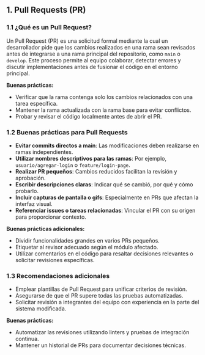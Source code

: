 ## 1. Pull Requests (PR)

### 1.1 ¿Qué es un Pull Request?

Un Pull Request (PR) es una solicitud formal mediante la cual un desarrollador pide que los cambios realizados en una rama sean revisados antes de integrarse a una rama principal del repositorio, como `main` o `develop`. Este proceso permite al equipo colaborar, detectar errores y discutir implementaciones antes de fusionar el código en el entorno principal.

**Buenas prácticas:**
- Verificar que la rama contenga solo los cambios relacionados con una tarea específica.
- Mantener la rama actualizada con la rama base para evitar conflictos.
- Probar y revisar el código localmente antes de abrir el PR.

### 1.2 Buenas prácticas para Pull Requests

- **Evitar commits directos a main**: Las modificaciones deben realizarse en ramas independientes.
- **Utilizar nombres descriptivos para las ramas**: Por ejemplo, `usuario/agregar-login` o `feature/login-page`.
- **Realizar PR pequeños**: Cambios reducidos facilitan la revisión y aprobación.
- **Escribir descripciones claras**: Indicar qué se cambió, por qué y cómo probarlo.
- **Incluir capturas de pantalla o gifs**: Especialmente en PRs que afectan la interfaz visual.
- **Referenciar issues o tareas relacionadas**: Vincular el PR con su origen para proporcionar contexto.

**Buenas prácticas adicionales:**
- Dividir funcionalidades grandes en varios PRs pequeños.
- Etiquetar al revisor adecuado según el módulo afectado.
- Utilizar comentarios en el código para resaltar decisiones relevantes o solicitar revisiones específicas.

### 1.3 Recomendaciones adicionales

- Emplear plantillas de Pull Request para unificar criterios de revisión.
- Asegurarse de que el PR supere todas las pruebas automatizadas.
- Solicitar revisión a integrantes del equipo con experiencia en la parte del sistema modificada.

**Buenas prácticas:**
- Automatizar las revisiones utilizando linters y pruebas de integración continua.
- Mantener un historial de PRs para documentar decisiones técnicas.
